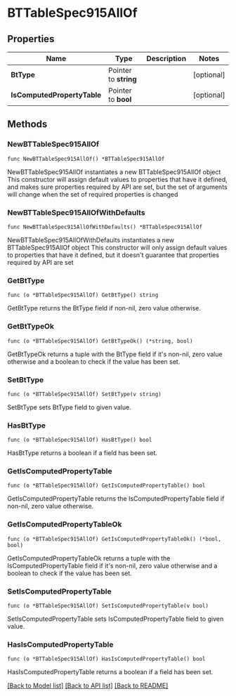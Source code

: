 # BTTableSpec915AllOf

## Properties

Name | Type | Description | Notes
------------ | ------------- | ------------- | -------------
**BtType** | Pointer to **string** |  | [optional] 
**IsComputedPropertyTable** | Pointer to **bool** |  | [optional] 

## Methods

### NewBTTableSpec915AllOf

`func NewBTTableSpec915AllOf() *BTTableSpec915AllOf`

NewBTTableSpec915AllOf instantiates a new BTTableSpec915AllOf object
This constructor will assign default values to properties that have it defined,
and makes sure properties required by API are set, but the set of arguments
will change when the set of required properties is changed

### NewBTTableSpec915AllOfWithDefaults

`func NewBTTableSpec915AllOfWithDefaults() *BTTableSpec915AllOf`

NewBTTableSpec915AllOfWithDefaults instantiates a new BTTableSpec915AllOf object
This constructor will only assign default values to properties that have it defined,
but it doesn't guarantee that properties required by API are set

### GetBtType

`func (o *BTTableSpec915AllOf) GetBtType() string`

GetBtType returns the BtType field if non-nil, zero value otherwise.

### GetBtTypeOk

`func (o *BTTableSpec915AllOf) GetBtTypeOk() (*string, bool)`

GetBtTypeOk returns a tuple with the BtType field if it's non-nil, zero value otherwise
and a boolean to check if the value has been set.

### SetBtType

`func (o *BTTableSpec915AllOf) SetBtType(v string)`

SetBtType sets BtType field to given value.

### HasBtType

`func (o *BTTableSpec915AllOf) HasBtType() bool`

HasBtType returns a boolean if a field has been set.

### GetIsComputedPropertyTable

`func (o *BTTableSpec915AllOf) GetIsComputedPropertyTable() bool`

GetIsComputedPropertyTable returns the IsComputedPropertyTable field if non-nil, zero value otherwise.

### GetIsComputedPropertyTableOk

`func (o *BTTableSpec915AllOf) GetIsComputedPropertyTableOk() (*bool, bool)`

GetIsComputedPropertyTableOk returns a tuple with the IsComputedPropertyTable field if it's non-nil, zero value otherwise
and a boolean to check if the value has been set.

### SetIsComputedPropertyTable

`func (o *BTTableSpec915AllOf) SetIsComputedPropertyTable(v bool)`

SetIsComputedPropertyTable sets IsComputedPropertyTable field to given value.

### HasIsComputedPropertyTable

`func (o *BTTableSpec915AllOf) HasIsComputedPropertyTable() bool`

HasIsComputedPropertyTable returns a boolean if a field has been set.


[[Back to Model list]](../README.md#documentation-for-models) [[Back to API list]](../README.md#documentation-for-api-endpoints) [[Back to README]](../README.md)


